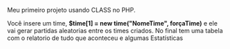 Meu primeiro projeto usando CLASS no PHP.

Você insere um time, <b>$time[1] = new time("NomeTime", forçaTime)</b>
e ele vai gerar partidas aleatorias entre os times criados.
No final tem uma tabela com o relatorio de tudo que aconteceu e algumas Estatísticas
